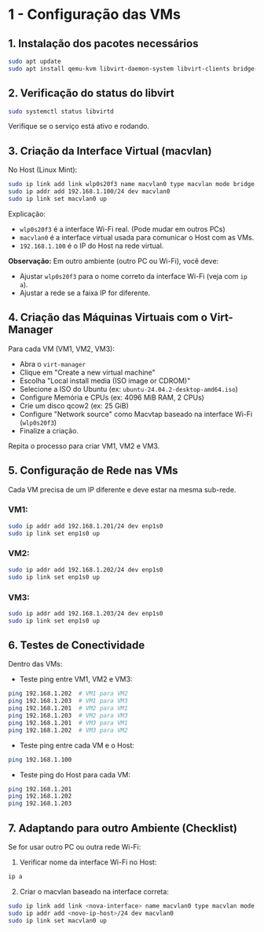 # 1 - Configuração das VMs

## 1. Instalação dos pacotes necessários

```bash
sudo apt update
sudo apt install qemu-kvm libvirt-daemon-system libvirt-clients bridge-utils virt-manager
```

## 2. Verificação do status do libvirt

```bash
sudo systemctl status libvirtd
```

Verifique se o serviço está ativo e rodando.

## 3. Criação da Interface Virtual (macvlan)

No Host (Linux Mint):

```bash
sudo ip link add link wlp0s20f3 name macvlan0 type macvlan mode bridge
sudo ip addr add 192.168.1.100/24 dev macvlan0
sudo ip link set macvlan0 up
```

Explicação:

- `wlp0s20f3` é a interface Wi-Fi real. (Pode mudar em outros PCs)
- `macvlan0` é a interface virtual usada para comunicar o Host com as VMs.
- `192.168.1.100` é o IP do Host na rede virtual.

**Observação:** Em outro ambiente (outro PC ou Wi-Fi), você deve:

- Ajustar `wlp0s20f3` para o nome correto da interface Wi-Fi (veja com `ip a`).
- Ajustar a rede se a faixa IP for diferente.

## 4. Criação das Máquinas Virtuais com o Virt-Manager

Para cada VM (VM1, VM2, VM3):

- Abra o `virt-manager`
- Clique em "Create a new virtual machine"
- Escolha "Local install media (ISO image or CDROM)"
- Selecione a ISO do Ubuntu (ex: `ubuntu-24.04.2-desktop-amd64.iso`)
- Configure Memória e CPUs (ex: 4096 MiB RAM, 2 CPUs)
- Crie um disco qcow2 (ex: 25 GiB)
- Configure "Network source" como Macvtap baseado na interface Wi-Fi (`wlp0s20f3`)
- Finalize a criação.

Repita o processo para criar VM1, VM2 e VM3.

## 5. Configuração de Rede nas VMs

Cada VM precisa de um IP diferente e deve estar na mesma sub-rede.

### VM1:

```bash
sudo ip addr add 192.168.1.201/24 dev enp1s0
sudo ip link set enp1s0 up
```

### VM2:

```bash
sudo ip addr add 192.168.1.202/24 dev enp1s0
sudo ip link set enp1s0 up
```

### VM3:

```bash
sudo ip addr add 192.168.1.203/24 dev enp1s0
sudo ip link set enp1s0 up
```

## 6. Testes de Conectividade

Dentro das VMs:

- Teste ping entre VM1, VM2 e VM3:

```bash
ping 192.168.1.202  # VM1 para VM2
ping 192.168.1.203  # VM1 para VM3
ping 192.168.1.201  # VM2 para VM1
ping 192.168.1.203  # VM2 para VM3
ping 192.168.1.201  # VM3 para VM1
ping 192.168.1.202  # VM3 para VM2
```

- Teste ping entre cada VM e o Host:

```bash
ping 192.168.1.100
```

- Teste ping do Host para cada VM:

```bash
ping 192.168.1.201
ping 192.168.1.202
ping 192.168.1.203
```

## 7. Adaptando para outro Ambiente (Checklist)

Se for usar outro PC ou outra rede Wi-Fi:

1. Verificar nome da interface Wi-Fi no Host:

```bash
ip a
```

2. Criar o macvlan baseado na interface correta:

```bash
sudo ip link add link <nova-interface> name macvlan0 type macvlan mode bridge
sudo ip addr add <novo-ip-host>/24 dev macvlan0
sudo ip link set macvlan0 up
```